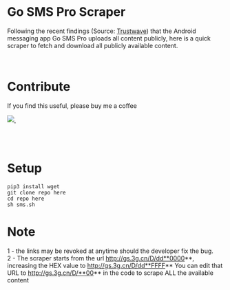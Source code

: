 # Go SMS Pro Scraper
 Following the recent findings (Source: [Trustwave](https://www.trustwave.com/en-us/resources/blogs/spiderlabs-blog/go-sms-pro-vulnerable-to-media-file-theft/?=go-sms-pro-vulnerability-to-media-file-theft)) that the Android messaging app Go SMS Pro uploads all content publicly, here is a quick scraper to fetch and download all publicly available content.

<br>

# Contribute
If you find this useful, please buy me a coffee

<a href="https://www.paypal.me/mattiab/">
    <img src="https://img.shields.io/badge/paypal-%2300457C.svg?&style=for-the-badge&logo=paypal&logoColor=white" />
  </a>&nbsp;&nbsp;

<br><br>


 # Setup
```
pip3 install wget
git clone repo here
cd repo here
sh sms.sh
```


 # Note
 1 - the links may be revoked at anytime should the developer fix the bug. 
 <br>
 2 -  The scraper starts from the url http://gs.3g.cn/D/dd**0000**, increasing the HEX value to http://gs.3g.cn/D/dd**FFFF**
 You can edit that URL to http://gs.3g.cn/D/**00** in the code to scrape ALL the available content